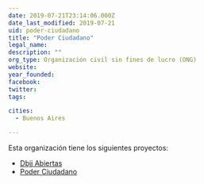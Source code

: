 ```yaml
---
date: 2019-07-21T23:14:06.000Z
date_last_modified: 2019-07-21
uid: poder-ciudadano
title: "Poder Ciudadano"
legal_name: 
description: ""
org_type: Organización civil sin fines de lucro (ONG)
website: 
year_founded: 
facebook: 
twitter: 
tags:

cities: 
  - Buenos Aires

---
```


Esta organización tiene los siguientes proyectos:

- [Dbjj Abiertas](/proyectos/dbjj-abiertas)
- [Poder Ciudadano](/proyectos/poder-ciudadano)
